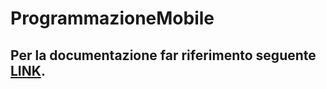 # ProgrammazioneMobile

## Per la documentazione far riferimento seguente [LINK](https://pages.github.com/).
